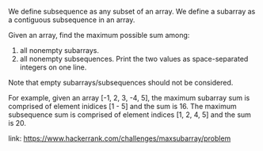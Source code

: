 We define subsequence as any subset of an array. We define a subarray as a contiguous subsequence in an array.

Given an array, find the maximum possible sum among:

1. all nonempty subarrays.
2. all nonempty subsequences.
Print the two values as space-separated integers on one line.

Note that empty subarrays/subsequences should not be considered.

For example, given an array [-1, 2, 3, -4, 5], the maximum subarray sum is comprised of element inidices [1 - 5] and the sum is 16. 
The maximum subsequence sum is comprised of element indices [1, 2, 4, 5] and the sum is 20.

link: https://www.hackerrank.com/challenges/maxsubarray/problem
